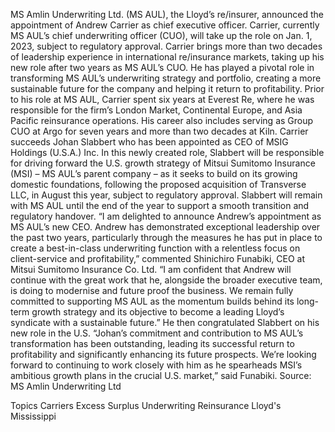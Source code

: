 MS Amlin Underwriting Ltd. (MS AUL), the Lloyd’s re/insurer, announced the appointment of Andrew Carrier as chief executive officer.
Carrier, currently MS AUL’s chief underwriting officer (CUO), will take up the role on Jan. 1, 2023, subject to regulatory approval.
Carrier brings more than two decades of leadership experience in international re/insurance markets, taking up his new role after two years as MS AUL’s CUO. He has played a pivotal role in transforming MS AUL’s underwriting strategy and portfolio, creating a more sustainable future for the company and helping it return to profitability.
Prior to his role at MS AUL, Carrier spent six years at Everest Re, where he was responsible for the firm’s London Market, Continental Europe, and Asia Pacific reinsurance operations. His career also includes serving as Group CUO at Argo for seven years and more than two decades at Kiln.
Carrier succeeds Johan Slabbert who has been appointed as CEO of MSIG Holdings (U.S.A.) Inc. In this newly created role, Slabbert will be responsible for driving forward the U.S. growth strategy of Mitsui Sumitomo Insurance (MSI) – MS AUL’s parent company – as it seeks to build on its growing domestic foundations, following the proposed acquisition of Transverse LLC, in August this year, subject to regulatory approval.
Slabbert will remain with MS AUL until the end of the year to support a smooth transition and regulatory handover.
“I am delighted to announce Andrew’s appointment as MS AUL’s new CEO. Andrew has demonstrated exceptional leadership over the past two years, particularly through the measures he has put in place to create a best-in-class underwriting function with a relentless focus on client-service and profitability,” commented Shinichiro Funabiki, CEO at Mitsui Sumitomo Insurance Co. Ltd.
“I am confident that Andrew will continue with the great work that he, alongside the broader executive team, is doing to modernise and future proof the business. We remain fully committed to supporting MS AUL as the momentum builds behind its long-term growth strategy and its objective to become a leading Lloyd’s syndicate with a sustainable future.”
He then congratulated Slabbert on his new role in the U.S.
“Johan’s commitment and contribution to MS AUL’s transformation has been outstanding, leading its successful return to profitability and significantly enhancing its future prospects. We’re looking forward to continuing to work closely with him as he spearheads MSI’s ambitious growth plans in the crucial U.S. market,” said Funabiki.
Source: MS Amlin Underwriting Ltd

Topics
Carriers
Excess Surplus
Underwriting
Reinsurance
Lloyd's
Mississippi
